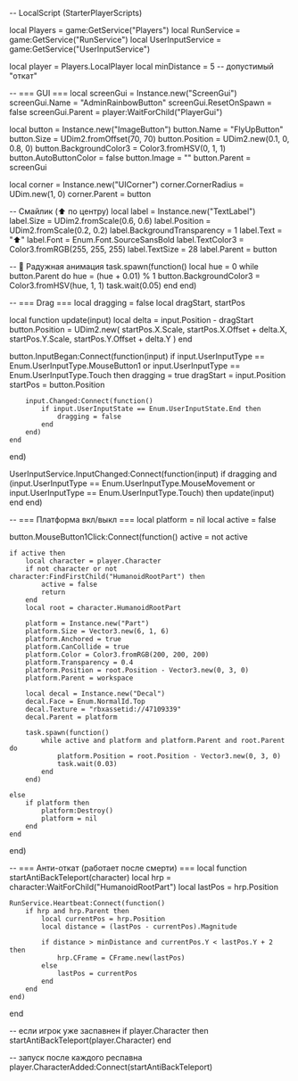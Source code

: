 -- LocalScript (StarterPlayerScripts)

local Players = game:GetService("Players")
local RunService = game:GetService("RunService")
local UserInputService = game:GetService("UserInputService")

local player = Players.LocalPlayer
local minDistance = 5 -- допустимый "откат"

-- === GUI ===
local screenGui = Instance.new("ScreenGui")
screenGui.Name = "AdminRainbowButton"
screenGui.ResetOnSpawn = false
screenGui.Parent = player:WaitForChild("PlayerGui")

local button = Instance.new("ImageButton")
button.Name = "FlyUpButton"
button.Size = UDim2.fromOffset(70, 70)
button.Position = UDim2.new(0.1, 0, 0.8, 0)
button.BackgroundColor3 = Color3.fromHSV(0, 1, 1)
button.AutoButtonColor = false
button.Image = ""
button.Parent = screenGui

local corner = Instance.new("UICorner")
corner.CornerRadius = UDim.new(1, 0)
corner.Parent = button

-- Смайлик (⬆️ по центру)
local label = Instance.new("TextLabel")
label.Size = UDim2.fromScale(0.6, 0.6)
label.Position = UDim2.fromScale(0.2, 0.2)
label.BackgroundTransparency = 1
label.Text = "⬆️"
label.Font = Enum.Font.SourceSansBold
label.TextColor3 = Color3.fromRGB(255, 255, 255)
label.TextSize = 28
label.Parent = button

-- 🌈 Радужная анимация
task.spawn(function()
    local hue = 0
    while button.Parent do
        hue = (hue + 0.01) % 1
        button.BackgroundColor3 = Color3.fromHSV(hue, 1, 1)
        task.wait(0.05)
    end
end)

-- === Drag ===
local dragging = false
local dragStart, startPos

local function update(input)
    local delta = input.Position - dragStart
    button.Position = UDim2.new(
        startPos.X.Scale, startPos.X.Offset + delta.X,
        startPos.Y.Scale, startPos.Y.Offset + delta.Y
    )
end

button.InputBegan:Connect(function(input)
    if input.UserInputType == Enum.UserInputType.MouseButton1 or input.UserInputType == Enum.UserInputType.Touch then
        dragging = true
        dragStart = input.Position
        startPos = button.Position

        input.Changed:Connect(function()
            if input.UserInputState == Enum.UserInputState.End then
                dragging = false
            end
        end)
    end
end)

UserInputService.InputChanged:Connect(function(input)
    if dragging and (input.UserInputType == Enum.UserInputType.MouseMovement or input.UserInputType == Enum.UserInputType.Touch) then
        update(input)
    end
end)

-- === Платформа вкл/выкл ===
local platform = nil
local active = false

button.MouseButton1Click:Connect(function()
    active = not active

    if active then
        local character = player.Character
        if not character or not character:FindFirstChild("HumanoidRootPart") then 
            active = false
            return 
        end
        local root = character.HumanoidRootPart

        platform = Instance.new("Part")
        platform.Size = Vector3.new(6, 1, 6)
        platform.Anchored = true
        platform.CanCollide = true
        platform.Color = Color3.fromRGB(200, 200, 200)
        platform.Transparency = 0.4
        platform.Position = root.Position - Vector3.new(0, 3, 0)
        platform.Parent = workspace

        local decal = Instance.new("Decal")
        decal.Face = Enum.NormalId.Top
        decal.Texture = "rbxassetid://47109339"
        decal.Parent = platform

        task.spawn(function()
            while active and platform and platform.Parent and root.Parent do
                platform.Position = root.Position - Vector3.new(0, 3, 0)
                task.wait(0.03)
            end
        end)

    else
        if platform then
            platform:Destroy()
            platform = nil
        end
    end
end)

-- === Анти-откат (работает после смерти) ===
local function startAntiBackTeleport(character)
    local hrp = character:WaitForChild("HumanoidRootPart")
    local lastPos = hrp.Position

    RunService.Heartbeat:Connect(function()
        if hrp and hrp.Parent then
            local currentPos = hrp.Position
            local distance = (lastPos - currentPos).Magnitude

            if distance > minDistance and currentPos.Y < lastPos.Y + 2 then
                hrp.CFrame = CFrame.new(lastPos)
            else
                lastPos = currentPos
            end
        end
    end)
end

-- если игрок уже заспавнен
if player.Character then
    startAntiBackTeleport(player.Character)
end

-- запуск после каждого респавна
player.CharacterAdded:Connect(startAntiBackTeleport)
